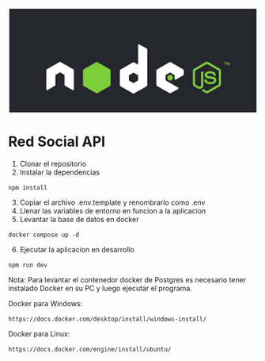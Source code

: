 <p align="center">
  <a href="https://nodejs.org/api/https.html" target="blank"><img src="./assets/node.png" width="500" alt="Node Logo" /></a>
</p>

# Red Social API
1. Clonar el repositorio
2. Instalar la dependencias
```
npm install
```
3. Copiar el archivo .env.template y renombrarlo como .env
4. Llenar las variables de entorno en funcion a la aplicacion
5. Levantar la base de datos en docker
```
docker compose up -d
```
6. Ejecutar la aplicacion en desarrollo
```
npm run dev
```

Nota: Para levantar el contenedor docker de Postgres es necesario tener instalado Docker en su PC y luego ejecutar el programa. 

Docker para Windows:
```
https://docs.docker.com/desktop/install/windows-install/
```

Docker para Linux:
```
https://docs.docker.com/engine/install/ubuntu/
```